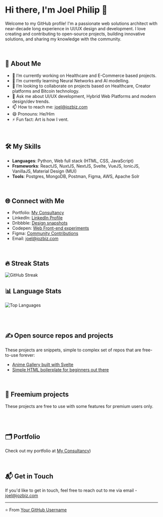 # Hi there, I'm Joel Philip 👋

Welcome to my GitHub profile! I'm a passionate web solutions architect with near-decade long experience in UI/UX design and development. I love creating and contributing to open-source projects, building innovative solutions, and sharing my knowledge with the community.

<br/>

## 🚀 About Me

- 🔭 I’m currently working on Healthcare and E-Commerce based projects.
- 🌱 I’m currently learning Neural Networks and AI modelling.
- 👯 I’m looking to collaborate on projects based on Healthcare, Creator platforms and Bitcoin technology.
- 💬 Ask me about UI/UX development, Hybrid Web Platforms and modern design/dev trends.
- 📫 How to reach me: joel@jozbiz.com
- 😄 Pronouns: He/Him
- ⚡ Fun fact: Art is how I vent.

<br/>

## 🛠️ My Skills

- **Languages**: Python, Web full stack (HTML, CSS, JavaScript)
- **Frameworks**: ReactJS, NuxtJS, NextJS, Svelte, VueJS, IonicJS, VanillaJS, Material Design (MUI)
- **Tools**: Postgres, MongoDB, Postman, Figma, AWS, Apache Solr

<br/>

## 🌐 Connect with Me

- Portfolio: [My Consultancy](https://jozbiz.com/)
- LinkedIn: [LinkedIn Profile](https://in.linkedin.com/in/thejp)
- Dribbble: [Design snapshots](https://dribbble.com/jozbiz_jp) 
- Codepen: [Web Front-end experiments](https://codepen.io/jozbiz_jp)
- Figma: [Community Contributions](https://www.figma.com/@jozbiz_jp)
- Email: joel@jozbiz.com

<br/>

## 🔥 Streak Stats

![GitHub Streak](https://github-readme-streak-stats.herokuapp.com/?user=jozbiz-jp&theme=dark)

## 📊 Language Stats

![Top Languages](https://github-readme-stats.vercel.app/api/top-langs/?username=jozbiz-jp&layout=compact&theme=dark)

<br/><br/>

## ✍️ Open source repos and projects

These projects are snippets, simple to complex set of repos that are free-to-use forever:
<!-- FREE-PROJECTS:START -->
- [Anime Gallery built with Svelte](https://github.com/jozbiz-jp/svelte-anime-gallery)
- [Simple HTML boilerplate for beginners out there](https://github.com/jozbiz-jp/simple-html-boilerplate)
<!-- FREE-PROJECTS:END -->

<br/>

## 🚀 Freemium projects

These projects are free to use with some features for premium users only.
<!-- PREMIUM-PROJECTS:START -->
<!-- PREMIUM-PROJECTS:END -->

<br/><br/>

## 🗂️ Portfolio

Check out my portfolio at [My Consultancy](https://jozbiz.com/))

<br/>

## 📬 Get in Touch

If you'd like to get in touch, feel free to reach out to me via email - joel@jozbiz.com

---

⭐️ From [Your GitHub Username](https://github.com/jozbiz-jp)

